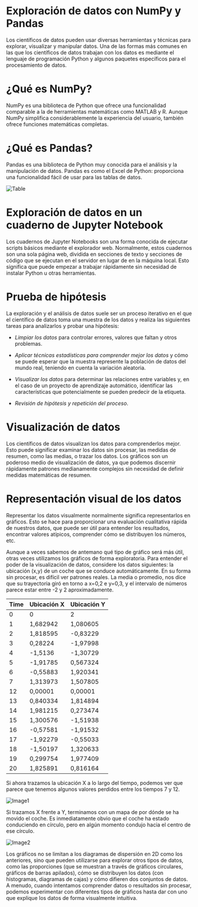 # Exploración de datos con NumPy y Pandas

Los científicos de datos pueden usar diversas herramientas y técnicas para explorar, visualizar y manipular datos. Una de las formas más comunes en las que los científicos de datos trabajan con los datos es mediante el lenguaje de programación Python y algunos paquetes específicos para el procesamiento de datos.

# ¿Qué es NumPy?

NumPy es una biblioteca de Python que ofrece una funcionalidad comparable a la de herramientas matemáticas como MATLAB y R. Aunque NumPy simplifica considerablemente la experiencia del usuario, también ofrece funciones matemáticas completas.

# ¿Qué es Pandas?

Pandas es una biblioteca de Python muy conocida para el análisis y la manipulación de datos. Pandas es como el Excel de Python: proporciona una funcionalidad fácil de usar para las tablas de datos.

![Table](https://learn.microsoft.com/es-es/training/modules/explore-analyze-data-with-python/media/2-pandas-df.png)

# Exploración de datos en un cuaderno de Jupyter Notebook

Los cuadernos de Jupyter Notebooks son una forma conocida de ejecutar scripts básicos mediante el explorador web. Normalmente, estos cuadernos son una sola página web, dividida en secciones de texto y secciones de código que se ejecutan en el servidor en lugar de en la máquina local. Esto significa que puede empezar a trabajar rápidamente sin necesidad de instalar Python u otras herramientas.

# Prueba de hipótesis

La exploración y el análisis de datos suele ser un proceso iterativo en el que el científico de datos toma una muestra de los datos y realiza las siguientes tareas para analizarlos y probar una hipótesis:

* *Limpiar los datos* para controlar errores, valores que faltan y otros problemas.

* *Aplicar técnicas estadísticas para comprender mejor los datos* y cómo se puede esperar que la muestra represente la población de datos del mundo real, teniendo en cuenta la variación aleatoria.

* *Visualizar los datos* para determinar las relaciones entre variables y, en el caso de un proyecto de aprendizaje automático, identificar las características que potencialmente se pueden predecir de la etiqueta.

* *Revisión de hipótesis y repetición del proceso*.



# Visualización de datos

Los científicos de datos visualizan los datos para comprenderlos mejor. Esto puede significar examinar los datos sin procesar, las medidas de resumen, como las medias, o trazar los datos. Los gráficos son un poderoso medio de visualización de datos, ya que podemos discernir rápidamente patrones medianamente complejos sin necesidad de definir medidas matemáticas de resumen.

# Representación visual de los datos

Representar los datos visualmente normalmente significa representarlos en gráficos. Esto se hace para proporcionar una evaluación cualitativa rápida de nuestros datos, que puede ser útil para entender los resultados, encontrar valores atípicos, comprender cómo se distribuyen los números, etc.

Aunque a veces sabemos de antemano qué tipo de gráfico será más útil, otras veces utilizamos los gráficos de forma exploratoria. Para entender el poder de la visualización de datos, considere los datos siguientes: la ubicación (x,y) de un coche que se conduce automáticamente. En su forma sin procesar, es difícil ver patrones reales. La media o promedio, nos dice que su trayectoria giró en torno a x=0,2 e y=0,3, y el intervalo de números parece estar entre -2 y 2 aproximadamente.

| Time | Ubicación X | Ubicación Y |
| --- | --- | --- |
| 0 | 0 | 2 |
| 1 | 1,682942 | 1,080605 |
| 2 | 1,818595 | -0,83229 |
| 3 | 0,28224 | -1,97998 |
| 4 | -1,5136 | -1,30729 |
| 5 | -1,91785 | 0,567324 |
| 6 | -0,55883 | 1,920341 |
| 7 | 1,313973 | 1,507805 |
| 12 | 0,00001 | 0,00001 |
| 13 | 0,840334 | 1,814894 |
| 14 | 1,981215 | 0,273474 |
| 15 | 1,300576 | -1,51938 |
| 16 | -0,57581 | -1,91532 |
| 17 | -1,92279 | -0,55033 |
| 18 | -1,50197 | 1,320633 |
| 19 | 0,299754 | 1,977409 |
| 20 | 1,825891 | 0,816164 |

Si ahora trazamos la ubicación X a lo largo del tiempo, podemos ver que parece que tenemos algunos valores perdidos entre los tiempos 7 y 12.

![Image1](https://learn.microsoft.com/es-es/training/modules/explore-analyze-data-with-python/media/4-x-coordinates.png)

Si trazamos X frente a Y, terminamos con un mapa de por dónde se ha movido el coche. Es inmediatamente obvio que el coche ha estado conduciendo en círculo, pero en algún momento condujo hacia el centro de ese círculo.

![Image2](https://learn.microsoft.com/es-es/training/modules/explore-analyze-data-with-python/media/4-x-y-coordinates.png)

Los gráficos no se limitan a los diagramas de dispersión en 2D como los anteriores, sino que pueden utilizarse para explorar otros tipos de datos, como las proporciones (que se muestran a través de gráficos circulares, gráficos de barras apilados), cómo se distribuyen los datos (con histogramas, diagramas de cajas) y cómo difieren dos conjuntos de datos. A menudo, cuando intentamos comprender datos o resultados sin procesar, podemos experimentar con diferentes tipos de gráficos hasta dar con uno que explique los datos de forma visualmente intuitiva.